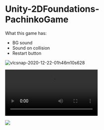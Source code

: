 # Unity-2DFoundations-PachinkoGame

What this game has:

+ BG sound
+ Sound on collision
+ Restart button

![vlcsnap-2020-12-22-01h46m10s628](./Recordings/vlcsnap-2020-12-22-01h46m10s628.png)

<video src="./Recordings/movie_005.mp4"></video>   


![](https://j.gifs.com/5Q27Nv.gif)

